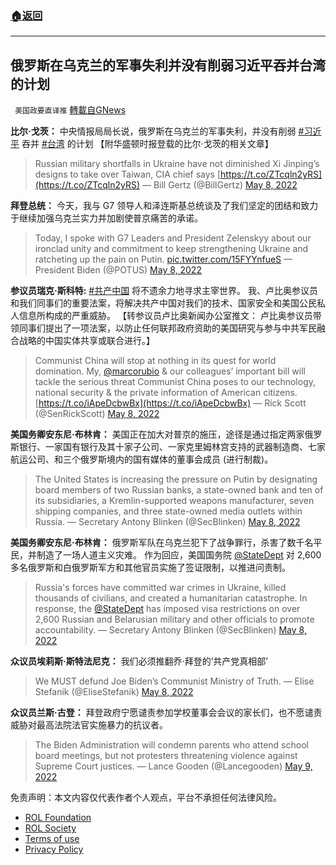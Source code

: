 ###  [:house:返回](README.md)
---


## 俄罗斯在乌克兰的军事失利并没有削弱习近平吞并台湾的计划
` 美国政要直译推` [轉載自GNews](https://gnews.org/zh-hans/2494415/)

**比尔·戈茨：**
中央情报局局长说，俄罗斯在乌克兰的军事失利，并没有削弱 [#习近平](https://gettr.com/hashtag/%23%E4%B9%A0%E8%BF%91%E5%B9%B3) 吞并 [#台湾](https://gettr.com/hashtag/%23%E5%8F%B0%E6%B9%BE) 的计划 【附华盛顿时报登载的比尔·戈茨的相关文章】

> Russian military shortfalls in Ukraine have not diminished Xi Jinping’s designs to take over Taiwan, CIA chief says [https://t.co/ZTcqln2yRS](https://t.co/ZTcqln2yRS)
> — Bill Gertz (@BillGertz) [May 8, 2022](https://twitter.com/BillGertz/status/1523407522341654528?ref_src=twsrc%5Etfw)

**拜登总统：** 
今天，我与 G7 领导人和泽连斯基总统谈及了我们坚定的团结和致力于继续加强乌克兰实力并加剧使普京痛苦的承诺。

> Today, I spoke with G7 Leaders and President Zelenskyy about our ironclad unity and commitment to keep strengthening Ukraine and ratcheting up the pain on Putin. [pic.twitter.com/15FYYnfueS](https://t.co/15FYYnfueS)
> — President Biden (@POTUS) [May 8, 2022](https://twitter.com/POTUS/status/1523354677676412934?ref_src=twsrc%5Etfw)

**参议员瑞克·斯科特:**
[#共产中国](https://gettr.com/hashtag/%23%E5%85%B1%E4%BA%A7%E4%B8%AD%E5%9B%BD) 将不遗余力地寻求主宰世界。 我、卢比奥参议员和我们同事们的重要法案，将解决共产中国对我们的技术、国家安全和美国公民私人信息所构成的严重威胁。 【转参议员卢比奥新闻办公室推文： 卢比奥参议员带领同事们提出了一项法案，以防止任何联邦政府资助的美国研究与参与中共军民融合战略的中国实体共享或联合进行。】

> Communist China will stop at nothing in its quest for world domination. My, [@marcorubio](https://twitter.com/marcorubio?ref_src=twsrc%5Etfw) & our colleagues’ important bill will tackle the serious threat Communist China poses to our technology, national security & the private information of American citizens. [https://t.co/iApeDcbwBx](https://t.co/iApeDcbwBx)
> — Rick Scott (@SenRickScott) [May 8, 2022](https://twitter.com/SenRickScott/status/1523355850483453952?ref_src=twsrc%5Etfw)

**美国务卿安东尼·布林肯：**
美国正在加大对普京的施压，途径是通过指定两家俄罗斯银行、一家国有银行及其十家子公司、一家克里姆林宫支持的武器制造商、七家航运公司、和三个俄罗斯境内的国有媒体的董事会成员 (进行制裁)。

> The United States is increasing the pressure on Putin by designating board members of two Russian banks, a state-owned bank and ten of its subsidiaries, a Kremlin-supported weapons manufacturer, seven shipping companies, and three state-owned media outlets within Russia.
> — Secretary Antony Blinken (@SecBlinken) [May 8, 2022](https://twitter.com/SecBlinken/status/1523374675459330049?ref_src=twsrc%5Etfw)

**美国务卿安东尼·布林肯：** 
俄罗斯军队在乌克兰犯下了战争罪行，杀害了数千名平民，并制造了一场人道主义灾难。 作为回应，美国国务院 [@StateDept](https://gettr.com/user/StateDept) 对 2,600 多名俄罗斯和白俄罗斯军方和其他官员实施了签证限制，以推进问责制。

> Russia's forces have committed war crimes in Ukraine, killed thousands of civilians, and created a humanitarian catastrophe. In response, the [@StateDept](https://twitter.com/StateDept?ref_src=twsrc%5Etfw) has imposed visa restrictions on over 2,600 Russian and Belarusian military and other officials to promote accountability.
> — Secretary Antony Blinken (@SecBlinken) [May 8, 2022](https://twitter.com/SecBlinken/status/1523375933645750272?ref_src=twsrc%5Etfw)

**众议员埃莉斯·斯特法尼克：**
我们必须推翻乔·拜登的’共产党真相部’

> We MUST defund Joe Biden’s Communist Ministry of Truth.
> — Elise Stefanik (@EliseStefanik) [May 8, 2022](https://twitter.com/EliseStefanik/status/1523435325061623809?ref_src=twsrc%5Etfw)

**众议员兰斯·古登：** 
拜登政府宁愿谴责参加学校董事会会议的家长们，也不愿谴责威胁对最高法院法官实施暴力的抗议者。

> The Biden Administration will condemn parents who attend school board meetings, but not protesters threatening violence against Supreme Court justices.
> — Lance Gooden (@Lancegooden) [May 9, 2022](https://twitter.com/Lancegooden/status/1523491197968285696?ref_src=twsrc%5Etfw)

免责声明：本文内容仅代表作者个人观点，平台不承担任何法律风险。
  
- [ROL Foundation](https://rolfoundation.org/)
- [ROL Society](https://rolsociety.org/)
- [Terms of use](https://gnews.org/terms-of-use-3/)
- [Privacy Policy](https://gnews.org/privacy-policy/)
